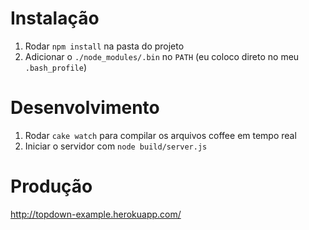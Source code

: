 # Instalação

1. Rodar `npm install` na pasta do projeto
2. Adicionar o `./node_modules/.bin` no `PATH` (eu coloco direto no meu `.bash_profile`)

# Desenvolvimento

1. Rodar `cake watch` para compilar os arquivos coffee em tempo real
2. Iniciar o servidor com `node build/server.js`

# Produção

http://topdown-example.herokuapp.com/
